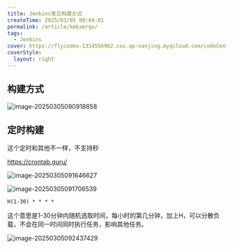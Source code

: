 ```yaml
---
title: Jenkins常见构建方式
createTime: 2025/03/05 09:04:01
permalink: /article/kmkxergu/
tags:
  - Jenkins
cover: https://flycodeu-1314556962.cos.ap-nanjing.myqcloud.com/codeCenterImg/logo.png
coverStyle:
  layout: right
---
```




## 构建方式

![image-20250305090918858](https://flycodeu-1314556962.cos.ap-nanjing.myqcloud.com/codeCenterImg/image-20250305090918858.png)



## 定时构建

这个定时和其他不一样，不支持秒

https://crontab.guru/

![image-20250305091646627](https://flycodeu-1314556962.cos.ap-nanjing.myqcloud.com/codeCenterImg/image-20250305091646627.png)

![image-20250305091706539](https://flycodeu-1314556962.cos.ap-nanjing.myqcloud.com/codeCenterImg/image-20250305091706539.png)

```
H(1-30) * * * *
```

这个意思是1-30分钟内随机选取时间，每小时的第几分钟，加上H，可以分散负载，不会在同一时间同时执行任务，影响其他任务。

![image-20250305092437429](https://flycodeu-1314556962.cos.ap-nanjing.myqcloud.com/codeCenterImg/image-20250305092437429.png)



